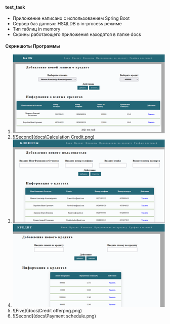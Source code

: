 #### test_task
+ Приложение написано с использованием Spring Boot
+ Сервер баз данных: HSQLDB в in-process режиме 
+ Тип таблиц in memory
+ Скрины работающего приложения находятся в папке docs
#### Скриншоты Программы
1) ![Fist](docs\Bank.png)
2) ![Second](docs\Calculation Credit.png)
3) ![Third](docs\Client.png)
3) ![Four](docs\Credit.png)
3) ![Five](docs\Credit offerpng.png)
3) ![Second](docs\Payment schedule.png)